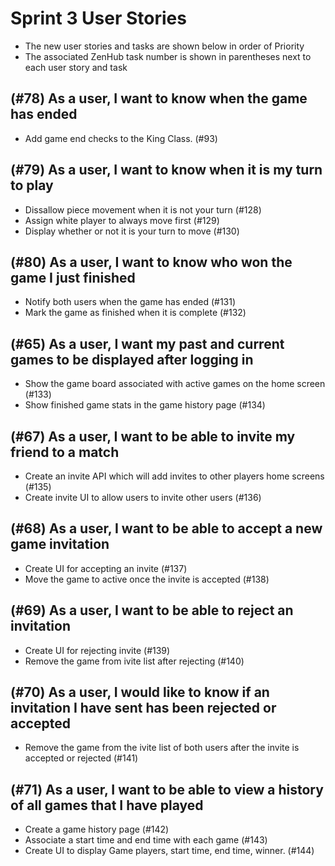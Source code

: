 # Sprint 3 User Stories
  - The new user stories and tasks are shown below in order of Priority
  - The associated ZenHub task number is shown in parentheses next to each user story and task


## (#78) As a user, I want to know when the game has ended
  - Add game end checks to the King Class. (#93)

## (#79) As a user, I want to know when it is my turn to play
  - Dissallow piece movement when it is not your turn (#128)
  - Assign white player to always move first (#129)
  - Display whether or not it is your turn to move (#130)

## (#80) As a user, I want to know who won the game I just finished
  - Notify both users when the game has ended (#131)
  - Mark the game as finished when it is complete (#132)
  

## (#65) As a user, I want my past and current games to be displayed after logging in 
  - Show the game board associated with active games on the home screen (#133)
  - Show finished game stats in the game history page (#134)
 
## (#67)  As a user, I want to be able to invite my friend to a match  
  - Create an invite API which will add invites to other players home screens (#135)
  - Create invite UI to allow users to invite other users (#136)

## (#68) As a user, I want to be able to accept a new game invitation 
  - Create UI for accepting an invite (#137)
  - Move the game to active once the invite is accepted (#138)

## (#69) As a user, I want to be able to reject an invitation
  - Create UI for rejecting invite (#139)
  - Remove the game from ivite list after rejecting (#140)
 
## (#70) As a user, I would like to know if an invitation I have sent has been rejected or accepted 
  - Remove the game from the ivite list of both users after the invite is accepted or rejected (#141)

## (#71) As a user, I want to be able to view a history of all games that I have played
  - Create a game history page (#142)
  - Associate a start time and end time with each game (#143)
  - Create UI to display Game players, start time, end time, winner.  (#144)
